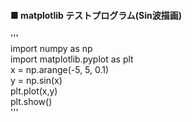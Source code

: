   
#### ■  matplotlib テストプログラム(Sin波描画) 
'''   
import numpy as np  
import matplotlib.pyplot as plt  
x = np.arange(-5, 5, 0.1)  
y = np.sin(x)  
plt.plot(x,y)  
plt.show()  
'''  
  

